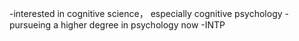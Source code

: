   -interested in cognitive science， especially cognitive psychology
  -pursueing a higher degree in psychology now
  -INTP
